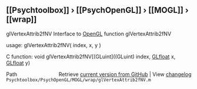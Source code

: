 ## [[Psychtoolbox]] &#8250; [[PsychOpenGL]] &#8250; [[MOGL]] &#8250; [[wrap]]

glVertexAttrib2fNV  Interface to [OpenGL](OpenGL) function glVertexAttrib2fNV  
  
usage:  glVertexAttrib2fNV( index, x, y )  
  
C function:  void glVertexAttrib2fNV[(GLuint]((GLuint) index, [GLfloat](GLfloat) x, [GLfloat](GLfloat) y)  




<div class="code_header" style="text-align:right;">
  <span style="float:left;">Path&nbsp;&nbsp;</span> <span class="counter">Retrieve <a href=
  "https://raw.github.com/Psychtoolbox-3/Psychtoolbox-3/beta/Psychtoolbox/PsychOpenGL/MOGL/wrap/glVertexAttrib2fNV.m">current version from GitHub</a> | View <a href=
  "https://github.com/Psychtoolbox-3/Psychtoolbox-3/commits/beta/Psychtoolbox/PsychOpenGL/MOGL/wrap/glVertexAttrib2fNV.m">changelog</a></span>
</div>
<div class="code">
  <code>Psychtoolbox/PsychOpenGL/MOGL/wrap/glVertexAttrib2fNV.m</code>
</div>

